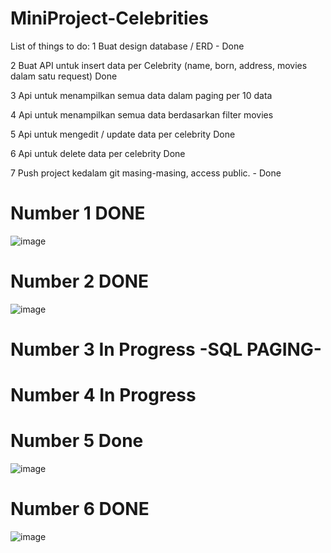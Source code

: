 # MiniProject-Celebrities
List of things to do:
1 Buat design database / ERD	- Done

2 Buat API untuk insert data per Celebrity (name, born, address, movies dalam satu request)	Done

3 Api untuk menampilkan semua data dalam paging per 10 data	

4 Api untuk menampilkan semua data berdasarkan filter movies	

5 Api untuk mengedit / update data per celebrity	Done

6 Api untuk delete data per celebrity	Done

7 Push project kedalam git masing-masing, access public.	- Done

# Number 1 DONE
![image](https://user-images.githubusercontent.com/39549382/188420207-bb3e4ca2-dfcf-42ee-ac07-a673b48e643e.png)
# Number 2 DONE
![image](https://user-images.githubusercontent.com/39549382/188539363-20c3acf2-a0ca-413d-a7a1-92b1bf630bd3.png)
# Number 3 In Progress -SQL PAGING-
# Number 4 In Progress
# Number 5 Done
![image](https://user-images.githubusercontent.com/39549382/188779971-3c4e9aac-ec6e-4ba1-9641-8374c2fd73ec.png)
# Number 6 DONE
![image](https://user-images.githubusercontent.com/39549382/188539507-4781d985-3537-456a-90a8-954fd3f87e63.png)
